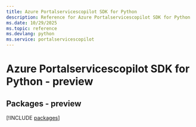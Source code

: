 ```yaml
---
title: Azure Portalservicescopilot SDK for Python
description: Reference for Azure Portalservicescopilot SDK for Python
ms.date: 10/29/2025
ms.topic: reference
ms.devlang: python
ms.service: portalservicescopilot
---
```

# Azure Portalservicescopilot SDK for Python - preview
## Packages - preview
[!INCLUDE [packages](portalservicescopilot-index.md)]
